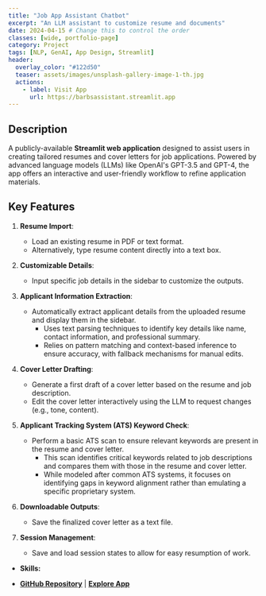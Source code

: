 ```yaml
---
title: "Job App Assistant Chatbot"
excerpt: "An LLM assistant to customize resume and documents"
date: 2024-04-15 # Change this to control the order
classes: [wide, portfolio-page]
category: Project
tags: [NLP, GenAI, App Design, Streamlit]
header:
  overlay_color: "#122d50"
  teaser: assets/images/unsplash-gallery-image-1-th.jpg
  actions:
    - label: Visit App
      url: https://barbsassistant.streamlit.app
---
```


## Description
A publicly-available **Streamlit web application** designed to assist users in creating tailored resumes and cover letters for job applications. Powered by advanced language models (LLMs) like OpenAI's GPT-3.5 and GPT-4, the app offers an interactive and user-friendly workflow to refine application materials. 

## Key Features

1. **Resume Import**:
   - Load an existing resume in PDF or text format.
   - Alternatively, type resume content directly into a text box.

2. **Customizable Details**:
   - Input specific job details in the sidebar to customize the outputs.

3. **Applicant Information Extraction**:
   - Automatically extract applicant details from the uploaded resume and display them in the sidebar.
     - Uses text parsing techniques to identify key details like name, contact information, and professional summary.
     - Relies on pattern matching and context-based inference to ensure accuracy, with fallback mechanisms for manual edits.

4. **Cover Letter Drafting**:
   - Generate a first draft of a cover letter based on the resume and job description.
   - Edit the cover letter interactively using the LLM to request changes (e.g., tone, content).

5. **Applicant Tracking System (ATS) Keyword Check**:
   - Perform a basic ATS scan to ensure relevant keywords are present in the resume and cover letter.
     - This scan identifies critical keywords related to job descriptions and compares them with those in the resume and cover letter.
     - While modeled after common ATS systems, it focuses on identifying gaps in keyword alignment rather than emulating a specific proprietary system.

6. **Downloadable Outputs**:
   - Save the finalized cover letter as a text file.

7. **Session Management**:
   - Save and load session states to allow for easy resumption of work.

- **Skills:** 

- **[GitHub Repository](https://github.com/dagny099/assistant_author)** | **[Explore App](https://barbsassistant.streamlit.app/)**
